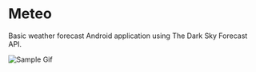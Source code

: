 # Meteo

Basic weather forecast Android application using The Dark Sky Forecast API.

![Sample Gif](https://gfycat.com/ifr/UnlinedBasicIcterinewarbler)

